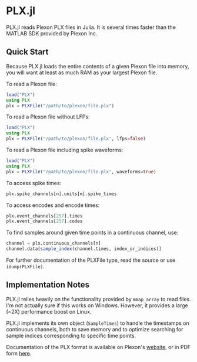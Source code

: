 # PLX.jl

PLX.jl reads Plexon PLX files in Julia. It is several times faster than the MATLAB SDK provided by Plexon Inc.

## Quick Start

Because PLX.jl loads the entire contents of a given Plexon file into memory, you will want at least as much RAM as your largest Plexon file.

To read a Plexon file:

```julia
load("PLX")
using PLX
plx = PLXFile("/path/to/plexon/file.plx")
```

To read a Plexon file without LFPs:

```julia
load("PLX")
using PLX
plx = PLXFile("/path/to/plexon/file.plx", lfps=false)
```

To read a Plexon file including spike waveforms:

```julia
load("PLX")
using PLX
plx = PLXFile("/path/to/plexon/file.plx", waveforms=true)
```

To access spike times:

```julia
plx.spike_channels[n].units[m].spike_times
```

To access encodes and encode times:

```julia
plx.event_channels[257].times
plx.event_channels[257].codes
```

To find samples around given time points in a continuous channel, use:

```julia
channel = plx.continuous_channels[n]
channel.data[sample_index(channel.times, index_or_indices)]
```

For further documentation of the PLXFile type, read the source or use `idump(PLXFile)`.

## Implementation Notes

PLX.jl relies heavily on the functionality provided by `mmap_array` to read files. I'm not actually sure if this works on Windows. However, it provides a large (~2X) performance boost on Linux.

PLX.jl implements its own object (`SampleTimes`) to handle the timestamps on continuous channels, both to save memory and to optimize searching for sample indices corresponding to specific time points.

Documentation of the PLX format is available on Plexon's [website](http://www.plexon.com/downloads.html), or in PDF form [here](http://hardcarve.com/wikipic/PlexonDataFileStructureDocumentation.pdf).

